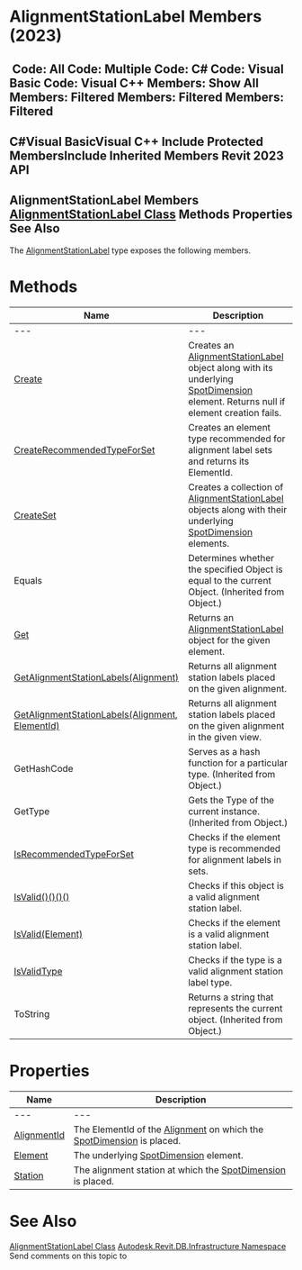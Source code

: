 # AlignmentStationLabel Members (2023)

﻿
 Code: All Code: Multiple Code: C# Code: Visual Basic Code: Visual C++  Members: Show All Members: Filtered Members: Filtered Members: Filtered   
---  
C#Visual BasicVisual C++
Include Protected MembersInclude Inherited Members
Revit 2023 API  
---  
AlignmentStationLabel Members  
[AlignmentStationLabel Class](5c51c34b-8b34-99fe-d8c6-b6f1ba7caba7.md "AlignmentStationLabel Class") Methods Properties See Also  
---  
The [AlignmentStationLabel](5c51c34b-8b34-99fe-d8c6-b6f1ba7caba7.md "AlignmentStationLabel Class") type exposes the following members.
# Methods
| Name | Description |
| --- | --- |
| --- | --- | --- |
| [Create](eb69d2d4-5a55-6402-ae7b-d1049fdba2d4.md "Create Method") | Creates an [AlignmentStationLabel](5c51c34b-8b34-99fe-d8c6-b6f1ba7caba7.md "AlignmentStationLabel Class") object along with its underlying [SpotDimension](f3c633ac-1595-cb8d-5c1b-66eb3eefb433.md "SpotDimension Class") element. Returns null if element creation fails. |
| [CreateRecommendedTypeForSet](39150210-06f8-595d-d255-879d7e2e25e3.md "CreateRecommendedTypeForSet Method") | Creates an element type recommended for alignment label sets and returns its ElementId. |
| [CreateSet](bbb3fb20-cbc6-f6aa-cc23-ae7ad73747b3.md "CreateSet Method") | Creates a collection of [AlignmentStationLabel](5c51c34b-8b34-99fe-d8c6-b6f1ba7caba7.md "AlignmentStationLabel Class") objects along with their underlying [SpotDimension](f3c633ac-1595-cb8d-5c1b-66eb3eefb433.md "SpotDimension Class") elements. |
| Equals | Determines whether the specified Object is equal to the current Object. (Inherited from Object.) |
| [Get](f13fa262-5cd2-8bf8-ca0f-ed6c4768c129.md "Get Method") | Returns an [AlignmentStationLabel](5c51c34b-8b34-99fe-d8c6-b6f1ba7caba7.md "AlignmentStationLabel Class") object for the given element. |
| [GetAlignmentStationLabels(Alignment)](0cae55cf-ef69-817a-d284-65f2141761f9.md "GetAlignmentStationLabels Method \(Alignment\)") | Returns all alignment station labels placed on the given alignment. |
| [GetAlignmentStationLabels(Alignment, ElementId)](e078bd76-8b9d-d02b-5fb7-ddfafa988f65.md "GetAlignmentStationLabels Method \(Alignment, ElementId\)") | Returns all alignment station labels placed on the given alignment in the given view. |
| GetHashCode | Serves as a hash function for a particular type.  (Inherited from Object.) |
| GetType | Gets the Type of the current instance. (Inherited from Object.) |
| [IsRecommendedTypeForSet](df3f1355-5c15-5665-23e6-520ce91c8815.md "IsRecommendedTypeForSet Method") | Checks if the element type is recommended for alignment labels in sets. |
| [IsValid()()()()](6bf584e2-0e6c-418a-e1e4-8d1ea21554a8.md "IsValid Method") | Checks if this object is a valid alignment station label. |
| [IsValid(Element)](0e2a45b1-c04d-280b-bd73-588a7370245e.md "IsValid Method \(Element\)") | Checks if the element is a valid alignment station label. |
| [IsValidType](ff11b964-e6e7-9dad-fbf1-461244fcf010.md "IsValidType Method") | Checks if the type is a valid alignment station label type. |
| ToString | Returns a string that represents the current object. (Inherited from Object.) |

# Properties
| Name | Description |
| --- | --- |
| --- | --- | --- |
| [AlignmentId](0546b98b-a6c8-d23e-275b-8e78ea0594e8.md "AlignmentId Property") | The ElementId of the [Alignment](6594712d-3b22-9b08-ab4c-782df88f36d1.md "Alignment Class") on which the [SpotDimension](f3c633ac-1595-cb8d-5c1b-66eb3eefb433.md "SpotDimension Class") is placed. |
| [Element](29b63668-f113-d2fe-7d79-0f30ecac4d89.md "Element Property") | The underlying [SpotDimension](f3c633ac-1595-cb8d-5c1b-66eb3eefb433.md "SpotDimension Class") element. |
| [Station](1558579e-cdee-03ca-58b1-5630fe0fa0c1.md "Station Property") | The alignment station at which the [SpotDimension](f3c633ac-1595-cb8d-5c1b-66eb3eefb433.md "SpotDimension Class") is placed. |

# See Also
[AlignmentStationLabel Class](5c51c34b-8b34-99fe-d8c6-b6f1ba7caba7.md "AlignmentStationLabel Class")
[Autodesk.Revit.DB.Infrastructure Namespace](cedea963-42a0-acf8-0f0e-5477c4212ae9.md "Autodesk.Revit.DB.Infrastructure Namespace")
Send comments on this topic to 